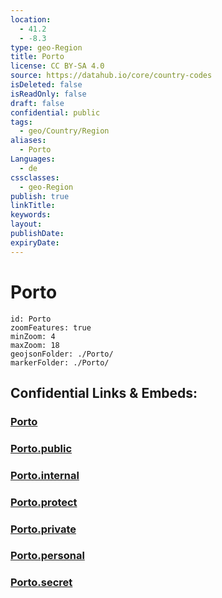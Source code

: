 ```yaml
---
location:
  - 41.2
  - -8.3
type: geo-Region
title: Porto
license: CC BY-SA 4.0
source: https://datahub.io/core/country-codes
isDeleted: false
isReadOnly: false
draft: false
confidential: public
tags:
  - geo/Country/Region
aliases:
  - Porto
Languages:
  - de
cssclasses:
  - geo-Region
publish: true
linkTitle:
keywords:
layout:
publishDate:
expiryDate:
---
```


# Porto

```leaflet
id: Porto
zoomFeatures: true 
minZoom: 4 
maxZoom: 18
geojsonFolder: ./Porto/
markerFolder: ./Porto/
```


## Confidential Links & Embeds: 

### [Porto](/_Standards/Earth/Continent/Europe/Europe~South/Portugal/Districts~Portugal/Porto.md) 

### [Porto.public](/_public/Earth/Continent/Europe/Europe~South/Portugal/Districts~Portugal/Porto.public.md) 

### [Porto.internal](/_internal/Earth/Continent/Europe/Europe~South/Portugal/Districts~Portugal/Porto.internal.md) 

### [Porto.protect](/_protect/Earth/Continent/Europe/Europe~South/Portugal/Districts~Portugal/Porto.protect.md) 

### [Porto.private](/_private/Earth/Continent/Europe/Europe~South/Portugal/Districts~Portugal/Porto.private.md) 

### [Porto.personal](/_personal/Earth/Continent/Europe/Europe~South/Portugal/Districts~Portugal/Porto.personal.md) 

### [Porto.secret](/_secret/Earth/Continent/Europe/Europe~South/Portugal/Districts~Portugal/Porto.secret.md)

